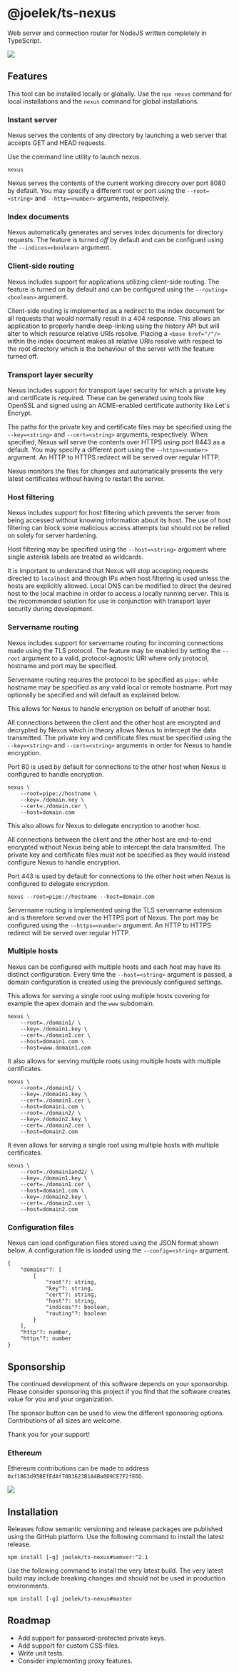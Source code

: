 # @joelek/ts-nexus

Web server and connection router for NodeJS written completely in TypeScript.

![](./public/images/mobile.png)

## Features

This tool can be installed locally or globally. Use the `npx nexus` command for local installations and the `nexus` command for global installations.

### Instant server

Nexus serves the contents of any directory by launching a web server that accepts GET and HEAD requests.

Use the command line utility to launch nexus.

```
nexus
```

Nexus serves the contents of the current working direcory over port 8080 by default. You may specify a different root or port using the `--root=<string>` and `--http=<number>` arguments, respectively.

### Index documents

Nexus automatically generates and serves index documents for directory requests. The feature is turned _off_ by default and can be configued using the `--indices=<boolean>` argument.

### Client-side routing

Nexus includes support for applications utilizing client-side routing. The feature is turned _on_ by default and can be configured using the `--routing=<boolean>` argument.

Client-side routing is implemented as a redirect to the index document for all requests that would normally result in a 404 response. This allows an application to properly handle deep-linking using the history API but will alter to which resource relative URIs resolve. Placing a `<base href="/"/>` within the index document makes all relative URIs resolve with respect to the root directory which is the behaviour of the server with the feature turned off.

### Transport layer security

Nexus includes support for transport layer security for which a private key and certificate is required. These can be generated using tools like OpenSSL and signed using an ACME-enabled certificate authority like Let's Encrypt.

The paths for the private key and certificate files may be specified using the `--key=<string>` and `--cert=<string>` arguments, respectively. When specified, Nexus will serve the contents over HTTPS using port 8443 as a default. You may specify a different port using the `--https=<number>` argument. An HTTP to HTTPS redirect will be served over regular HTTP.

Nexus monitors the files for changes and automatically presents the very latest certificates without having to restart the server.

### Host filtering

Nexus includes support for host filtering which prevents the server from being accessed without knowing information about its host. The use of host filtering can block some malicious access attempts but should not be relied on solely for server hardening.

Host filtering may be specified using the `--host=<string>` argument where single asterisk labels are treated as wildcards.

It is important to understand that Nexus will stop accepting requests directed to `localhost` and through IPs when host filtering is used unless the hosts are explicitly allowed. Local DNS can be modified to direct the desired host to the local machine in order to access a locally running server. This is the recommended solution for use in conjunction with transport layer security during development.

### Servername routing

Nexus includes support for servername routing for incoming connections made using the TLS protocol. The feature may be enabled by setting the `--root` argument to a valid, protocol-agnostic URI where only protocol, hostname and port may be specified.

Servername routing requires the protocol to be specified as `pipe:` while hostname may be specified as any valid local or remote hostname. Port may optionally be specified and will default as explained below.

This allows for Nexus to handle encryption on behalf of another host.

All connections between the client and the other host are encrypted and decrypted by Nexus which in theory allows Nexus to intercept the data transmitted. The private key and certificate files must be specified using the `--key=<string>` and `--cert=<string>` arguments in order for Nexus to handle encryption.

Port 80 is used by default for connections to the other host when Nexus is configured to handle encryption.

```
nexus \
	--root=pipe://hostname \
	--key=./domain.key \
	--cert=./domain.cer \
	--host=domain.com
```

This also allows for Nexus to delegate encryption to another host.

All connections between the client and the other host are end-to-end encrypted without Nexus being able to intercept the data transmitted. The private key and certificate files must not be specified as they would instead configure Nexus to handle encryption.

Port 443 is used by default for connections to the other host when Nexus is configured to delegate encryption.

```
nexus --root=pipe://hostname --host=domain.com
```

Servername routing is implemented using the TLS servername extension and is therefore served over the HTTPS port of Nexus. The port may be configured using the `--https=<number>` argument. An HTTP to HTTPS redirect will be served over regular HTTP.

### Multiple hosts

Nexus can be configured with multiple hosts and each host may have its distinct configuration. Every time the `--host=<string>` argument is passed, a domain configuration is created using the previously configured settings.

This allows for serving a single root using multiple hosts covering for example the apex domain and the `www` subdomain.

```
nexus \
	--root=./domain1/ \
	--key=./domain1.key \
	--cert=./domain1.cer \
	--host=domain1.com \
	--host=www.domain1.com
```

It also allows for serving multiple roots using multiple hosts with multiple certificates.

```
nexus \
	--root=./domain1/ \
	--key=./domain1.key \
	--cert=./domain1.cer \
	--host=domain1.com \
	--root=./domain2/ \
	--key=./domain2.key \
	--cert=./domain2.cer \
	--host=domain2.com
```

It even allows for serving a single root using multiple hosts with multiple certificates.

```
nexus \
	--root=./domain1and2/ \
	--key=./domain1.key \
	--cert=./domain1.cer \
	--host=domain1.com \
	--key=./domain2.key \
	--cert=./domain2.cer \
	--host=domain2.com
```

### Configuration files

Nexus can load configuration files stored using the JSON format shown below. A configuration file is loaded using the `--config=<string>` argument.

```
{
	"domains"?: [
		{
			"root"?: string,
			"key"?: string,
			"cert"?: string,
			"host"?: string,
			"indices"?: boolean,
			"routing"?: boolean
		}
	],
	"http"?: number,
	"https"?: number
}
```

## Sponsorship

The continued development of this software depends on your sponsorship. Please consider sponsoring this project if you find that the software creates value for you and your organization.

The sponsor button can be used to view the different sponsoring options. Contributions of all sizes are welcome.

Thank you for your support!

### Ethereum

Ethereum contributions can be made to address `0xf1B63d95BEfEdAf70B3623B1A4Ba0D9CE7F2fE6D`.

![](./eth.png)

## Installation

Releases follow semantic versioning and release packages are published using the GitHub platform. Use the following command to install the latest release.

```
npm install [-g] joelek/ts-nexus#semver:^2.1
```

Use the following command to install the very latest build. The very latest build may include breaking changes and should not be used in production environments.

```
npm install [-g] joelek/ts-nexus#master
```

## Roadmap

* Add support for password-protected private keys.
* Add support for custom CSS-files.
* Write unit tests.
* Consider implementing proxy features.
